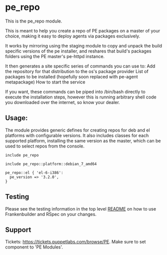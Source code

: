 pe_repo
==========
This is the pe_repo module.

This is meant to help you create a repo of PE packages on a master of your choice, making it easy to deploy agents via packages exclusively.

It works by mirroring using the staging module to copy and unpack the build specific versions of the pe installer, and reshares that build's packages folders using the PE master's pe-httpd instance.

It then generates a site specific series of commands you can use to:
Add the repository for that distribution to the os's package provider
List of packages to be installed (hopefully soon replaced with pe-agent metapackage)
How to start the service

If you want, these commands can be piped into /bin/bash directly to execute the installation steps, however this is running arbitrary shell code you downloaded over the internet, so know your dealer.

Usage:
-----
The module provides generic defines for creating repos for deb and el platforms with configurable versions. It also includes classes for each supported platform, installing the same version as the master, which can be used to select repos from the console.

```puppet
include pe_repo

include pe_repo::platform::debian_7_amd64

pe_repo::el { 'el-6-i386':
  pe_version => '3.2.0',
}
```
Testing
-------

Please see the testing information in the top level [README](../../README.md) on how to use Frankenbuilder and RSpec on your changes.

Support
-------

Tickets: https://tickets.puppetlabs.com/browse/PE. Make sure to set component to 'PE Modules'.
